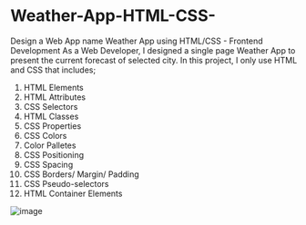 # Weather-App-HTML-CSS-
Design a Web App name Weather App using HTML/CSS - Frontend Development
As a Web Developer, I designed a single page Weather App to present the current forecast of selected city.
In this project, I only use HTML and CSS that includes;
1. HTML Elements
2. HTML Attributes
3. CSS Selectors
4. HTML Classes
5. CSS Properties
6. CSS Colors
7. Color Palletes
8. CSS Positioning
9. CSS Spacing
10. CSS Borders/ Margin/ Padding
11. CSS Pseudo-selectors
12. HTML Container Elements

![image](https://github.com/Arooj07/Weather-App-HTML-CSS-/assets/100277795/030f60ce-b212-471b-b142-fa01dc03ba1e)
